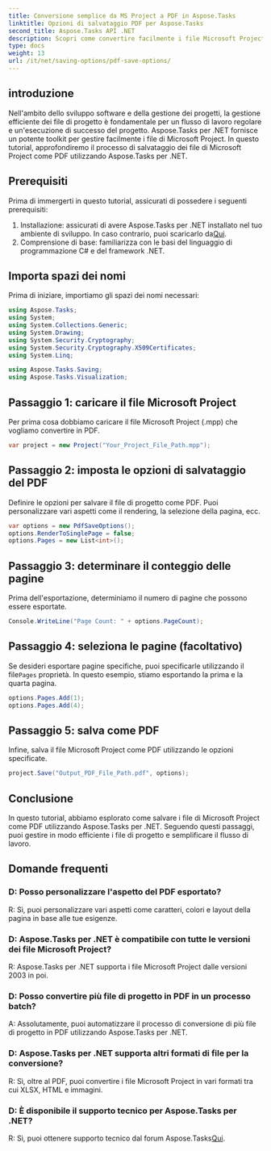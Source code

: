 ```yaml
---
title: Conversione semplice da MS Project a PDF in Aspose.Tasks
linktitle: Opzioni di salvataggio PDF per Aspose.Tasks
second_title: Aspose.Tasks API .NET
description: Scopri come convertire facilmente i file Microsoft Project in PDF utilizzando Aspose.Tasks per .NET. Migliora il flusso di lavoro della gestione dei progetti.
type: docs
weight: 13
url: /it/net/saving-options/pdf-save-options/
---
```

## introduzione
Nell'ambito dello sviluppo software e della gestione dei progetti, la gestione efficiente dei file di progetto è fondamentale per un flusso di lavoro regolare e un'esecuzione di successo del progetto. Aspose.Tasks per .NET fornisce un potente toolkit per gestire facilmente i file di Microsoft Project. In questo tutorial, approfondiremo il processo di salvataggio dei file di Microsoft Project come PDF utilizzando Aspose.Tasks per .NET. 
## Prerequisiti
Prima di immergerti in questo tutorial, assicurati di possedere i seguenti prerequisiti:
1.  Installazione: assicurati di avere Aspose.Tasks per .NET installato nel tuo ambiente di sviluppo. In caso contrario, puoi scaricarlo da[Qui](https://releases.aspose.com/tasks/net/).
2. Comprensione di base: familiarizza con le basi del linguaggio di programmazione C# e del framework .NET.

## Importa spazi dei nomi
Prima di iniziare, importiamo gli spazi dei nomi necessari:
```csharp
using Aspose.Tasks;
using System;
using System.Collections.Generic;
using System.Drawing;
using System.Security.Cryptography;
using System.Security.Cryptography.X509Certificates;
using System.Linq;

using Aspose.Tasks.Saving;
using Aspose.Tasks.Visualization;
```

## Passaggio 1: caricare il file Microsoft Project
Per prima cosa dobbiamo caricare il file Microsoft Project (.mpp) che vogliamo convertire in PDF.
```csharp
var project = new Project("Your_Project_File_Path.mpp");
```
## Passaggio 2: imposta le opzioni di salvataggio del PDF
Definire le opzioni per salvare il file di progetto come PDF. Puoi personalizzare vari aspetti come il rendering, la selezione della pagina, ecc.
```csharp
var options = new PdfSaveOptions();
options.RenderToSinglePage = false;
options.Pages = new List<int>();
```
## Passaggio 3: determinare il conteggio delle pagine
Prima dell'esportazione, determiniamo il numero di pagine che possono essere esportate.
```csharp
Console.WriteLine("Page Count: " + options.PageCount);
```
## Passaggio 4: seleziona le pagine (facoltativo)
 Se desideri esportare pagine specifiche, puoi specificarle utilizzando il file`Pages` proprietà. In questo esempio, stiamo esportando la prima e la quarta pagina.
```csharp
options.Pages.Add(1);
options.Pages.Add(4);
```
## Passaggio 5: salva come PDF
Infine, salva il file Microsoft Project come PDF utilizzando le opzioni specificate.
```csharp
project.Save("Output_PDF_File_Path.pdf", options);
```

## Conclusione
In questo tutorial, abbiamo esplorato come salvare i file di Microsoft Project come PDF utilizzando Aspose.Tasks per .NET. Seguendo questi passaggi, puoi gestire in modo efficiente i file di progetto e semplificare il flusso di lavoro.
## Domande frequenti
### D: Posso personalizzare l'aspetto del PDF esportato?
R: Sì, puoi personalizzare vari aspetti come caratteri, colori e layout della pagina in base alle tue esigenze.
### D: Aspose.Tasks per .NET è compatibile con tutte le versioni dei file Microsoft Project?
R: Aspose.Tasks per .NET supporta i file Microsoft Project dalle versioni 2003 in poi.
### D: Posso convertire più file di progetto in PDF in un processo batch?
A: Assolutamente, puoi automatizzare il processo di conversione di più file di progetto in PDF utilizzando Aspose.Tasks per .NET.
### D: Aspose.Tasks per .NET supporta altri formati di file per la conversione?
R: Sì, oltre al PDF, puoi convertire i file Microsoft Project in vari formati tra cui XLSX, HTML e immagini.
### D: È disponibile il supporto tecnico per Aspose.Tasks per .NET?
 R: Sì, puoi ottenere supporto tecnico dal forum Aspose.Tasks[Qui](https://forum.aspose.com/c/tasks/15).